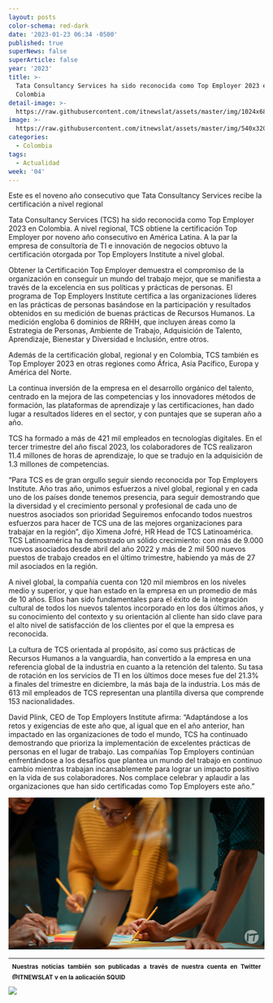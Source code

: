 ```yaml
---
layout: posts
color-schema: red-dark
date: '2023-01-23 06:34 -0500'
published: true
superNews: false
superArticle: false
year: '2023'
title: >-
  Tata Consultancy Services ha sido reconocida como Top Employer 2023 en
  Colombia 
detail-image: >-
  https://raw.githubusercontent.com/itnewslat/assets/master/img/1024x680/revision-y-acuerdo-g.jpg
image: >-
  https://raw.githubusercontent.com/itnewslat/assets/master/img/540x320/revision-y-acuerdo-p.jpg
categories:
  - Colombia
tags:
  - Actualidad
week: '04'
---
```

Este es el noveno año consecutivo que Tata Consultancy Services recibe la certificación a nivel regional 
 
Tata Consultancy Services (TCS) ha sido reconocida como Top Employer 2023 en Colombia. A nivel regional, TCS obtiene la certificación Top Employer por noveno año consecutivo en América Latina. A la par la empresa de consultoría de TI e innovación de negocios obtuvo la certificación otorgada por Top Employers Institute a nivel global. 
 
Obtener la Certificación Top Employer demuestra el compromiso de la organización en conseguir un mundo del trabajo mejor, que se manifiesta a través de la excelencia en sus políticas y prácticas de personas.  El programa de Top Employers Institute certifica a las organizaciones líderes en las prácticas de personas basándose en la participación y resultados obtenidos en su medición de buenas prácticas de Recursos Humanos.  La medición engloba 6 dominios de RRHH, que incluyen áreas como la Estrategia de Personas, Ambiente de Trabajo, Adquisición de Talento, Aprendizaje, Bienestar y Diversidad e Inclusión, entre otros.   
 
Además de la certificación global, regional y en Colombia, TCS también es Top Employer 2023 en otras regiones como África, Asia Pacífico, Europa y América del Norte.  

La continua inversión de la empresa en el desarrollo orgánico del talento, centrado en la mejora de las competencias y los innovadores métodos de formación, las plataformas de aprendizaje y las certificaciones, han dado lugar a resultados líderes en el sector, y con puntajes que se superan año a año.  

TCS ha formado a más de 421 mil empleados en tecnologías digitales. En el tercer trimestre del año fiscal 2023, los colaboradores de TCS realizaron 11.4 millones de horas de aprendizaje, lo que se tradujo en la adquisición de 1.3 millones de competencias. 

“Para TCS es de gran orgullo seguir siendo reconocida por Top Employers Institute. Año tras año, unimos esfuerzos a nivel global, regional y en cada uno de los países donde tenemos presencia, para seguir demostrando que la diversidad y el crecimiento personal y profesional de cada uno de nuestros asociados son prioridad Seguiremos enfocando todos nuestros esfuerzos para hacer de TCS una de las mejores organizaciones para trabajar en la región”, dijo Ximena Jofré, HR Head de TCS Latinoamérica. 
TCS Latinoamérica ha demostrado un sólido crecimiento: con más de 9.000 nuevos asociados desde abril del año 2022 y más de 2 mil 500 nuevos puestos de trabajo creados en el último trimestre, habiendo ya más de 27 mil asociados en la región. 

A nivel global, la compañía cuenta con 120 mil miembros en los niveles medio y superior, y que han estado en la empresa en un promedio de más de 10 años. Ellos han sido fundamentales para el éxito de la integración cultural de todos los nuevos talentos incorporado en los dos últimos años, y su conocimiento del contexto y su orientación al cliente han sido clave para el alto nivel de satisfacción de los clientes por el que la empresa es reconocida. 

La cultura de TCS orientada al propósito, así como sus prácticas de Recursos Humanos a la vanguardia, han convertido a la empresa en una referencia global de la industria en cuanto a la retención del talento. Su tasa de rotación en los servicios de TI en los últimos doce meses fue del 21.3% a finales del trimestre en diciembre, la más baja de la industria. Los más de 613 mil empleados de TCS representan una plantilla diversa que comprende 153 nacionalidades.  

David Plink, CEO de Top Employers Institute afirma: “Adaptándose a los retos y exigencias de este año que, al igual que en el año anterior, han impactado en las organizaciones de todo el mundo, TCS ha continuado demostrando que prioriza la implementación de excelentes prácticas de personas en el lugar de trabajo. Las compañías Top Employers continúan enfrentándose a los desafíos que plantea un mundo del trabajo en continuo cambio mientras trabajan incansablemente para lograr un impacto positivo en la vida de sus colaboradores. Nos complace celebrar y aplaudir a las organizaciones que han sido certificadas como Top Employers este año.” 

![](https://raw.githubusercontent.com/itnewslat/assets/master/img/540x320/revision-y-acuerdo-p.jpg)

<table style="height: 42px;" width="569">
<tbody>
<tr>
<td style="text-align: justify;"><sub><strong>Nuestras noticias también son publicadas a través de nuestra cuenta en Twitter <a href="https://twitter.com/itnewslat?lang=es">@ITNEWSLAT</a> y en la aplicación <a href="https://squidapp.co/en/">SQUID</a></strong></sub></td>
</tr>
</tbody>
</table>

<img src="https://tracker.metricool.com/c3po.jpg?hash=56f88a41e39ab42c063cc51676587a04"/>